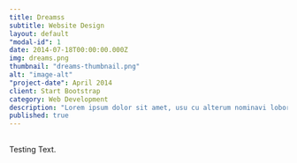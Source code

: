 ```yaml
---
title: Dreamss
subtitle: Website Design
layout: default
"modal-id": 1
date: 2014-07-18T00:00:00.000Z
img: dreams.png
thumbnail: "dreams-thumbnail.png"
alt: "image-alt"
"project-date": April 2014
client: Start Bootstrap
category: Web Development
description: "Lorem ipsum dolor sit amet, usu cu alterum nominavi lobortis. At duo novum diceret. Tantas apeirian vix et, usu sanctus postulant inciderint ut, populo diceret necessitatibus in vim. Cu eum dicam feugiat noluisse."
published: true
---
```


##
Testing Text.
